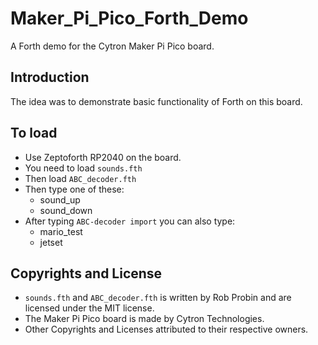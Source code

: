 # Maker_Pi_Pico_Forth_Demo

A Forth demo for the Cytron Maker Pi Pico board.

## Introduction

The idea was to demonstrate basic functionality of Forth on this board.


## To load
  * Use Zeptoforth RP2040 on the board.
  * You need to load `sounds.fth`
  * Then load `ABC_decoder.fth`
  * Then type one of these:
    - sound_up
    - sound_down
  * After typing `ABC-decoder import` you can also type:
    - mario_test
    - jetset

## Copyrights and License

  * `sounds.fth` and `ABC_decoder.fth` is written by Rob Probin and are licensed under the MIT license.
  * The Maker Pi Pico board is made by Cytron Technologies.
  * Other Copyrights and Licenses attributed to their respective owners. 

